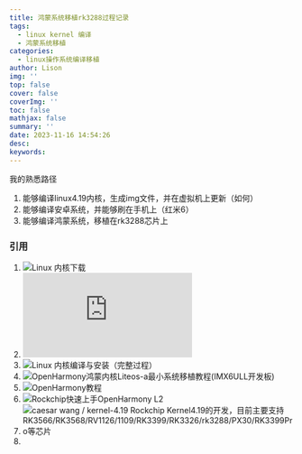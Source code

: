 ```yaml
---
title: 鸿蒙系统移植rk3288过程记录
tags:
  - linux kernel 编译
  - 鸿蒙系统移植
categories:
  - linux操作系统编译移植
author: Lison
img: ''
top: false
cover: false
coverImg: ''
toc: false
mathjax: false
summary: ''
date: 2023-11-16 14:54:26
desc:
keywords:
---
```



<!--more-->

我的熟悉路径
1. 能够编译linux4.19内核，生成img文件，并在虚拟机上更新（如何）
2. 能够编译安卓系统，并能够刷在手机上（红米6）
3. 能够编译鸿蒙系统，移植在rk3288芯片上

### 引用

1. ![Linux 内核下载](https://www.kernel.org/)
2. ![Linux 内核动手编译实用指南 ](https://linux.cn/article-16252-1.html)
3. ![Linux 内核编译与安装（完整过程）](https://blog.csdn.net/shiftrain/article/details/118575854)
4. ![OpenHarmony鸿蒙内核Liteos-a最小系统移植教程(IMX6ULL开发板)](https://www.bilibili.com/video/BV1Mf4y1a7PZ/?p=3&spm_id_from=pageDriver&vd_source=8b0631edf0e9985e7c1716dd9cb4ee12)
5. ![OpenHarmony教程](https://www.openharmony.cn/download/)
6. ![Rockchip快速上手OpenHarmony L2](https://gitee.com/caesar-wang/openharmony-rockchip)
7. ![caesar wang / kernel-4.19 Rockchip Kernel4.19的开发，目前主要支持 RK3566/RK3568/RV1126/1109/RK3399/RK3326/rk3288/PX30/RK3399Pro等芯片 ](https://gitee.com/caesar-wang/kernel-4.19)
8. 